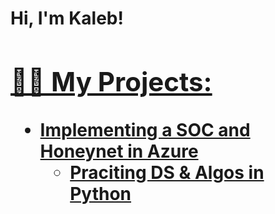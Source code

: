 <h1>Hi, I'm Kaleb! <br/><a href=https://www.linkedin.com/in/kalebpereira0/</a>

<h2>👨‍💻 My Projects:</h2>

- <b> Implementing a SOC and Honeynet in Azure </b>
  - [Praciting DS & Algos in Python](https://github.com/joshmadakor1/Algorithms-Practice)




[linkedin]: https://www.linkedin.com/in/kalebpereira0/
